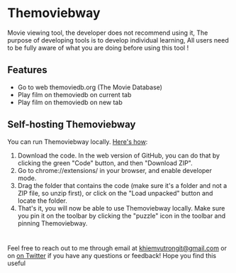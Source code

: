 # Themoviebway

Movie viewing tool, the developer does not recommend using it,
The purpose of developing tools is to develop individual learning,
All users need to be fully aware of what you are doing before using this tool !

## Features

- Go to web themoviedb.org (The Movie Database)
- Play film on themoviedb on current tab
- Play film on themoviedb on new tab

## Self-hosting Themoviebway

You can run Themoviebway locally. [Here's how](https://www.youtube.com/watch?v=uLdcXDeIDMk):

1. Download the code. In the web version of GitHub, you can do that by clicking the green "Code" button, and then "Download ZIP".
2. Go to chrome://extensions/ in your browser, and enable developer mode.
3. Drag the folder that contains the code (make sure it's a folder and not a ZIP file, so unzip first), or click on the "Load unpacked" button and locate the folder.
4. That's it, you will now be able to use Themoviebway locally. Make sure you pin it on the toolbar by clicking the "puzzle" icon in the toolbar and pinning Themoviebway.

#

Feel free to reach out to me through email at khiemvutrongit@gmail.com or on [on Twitter](https://twitter.com/dannykv98) if you have any questions or feedback! Hope you find this useful
